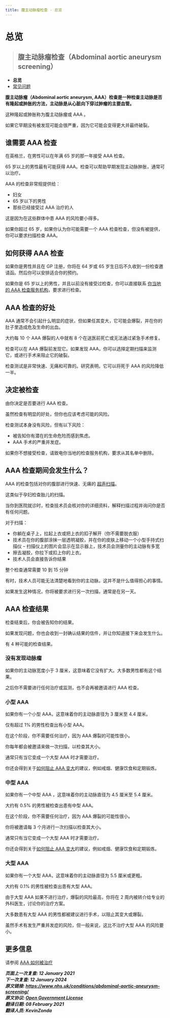 ```yaml
---
title: 腹主动脉瘤检查 - 总览
---
```


<!-- AAA screening/Abdominal aortic aneurysm screening -->

# **总览**

> ## 腹主动脉瘤检查（Abdominal aortic aneurysm screening）

- **总览**
- [常见问题](abdominal-aortic-aneurysm-screening-faqs.md)

**腹主动脉瘤（Abdominal aortic aneurysm, AAA）检查是一种检查主动脉是否有隆起或肿胀的方法，主动脉是从心脏向下穿过肿瘤的主要血管。**

这种隆起或肿胀称为腹主动脉瘤或 AAA 。

如果它早期没有被发现可能会很严重，因为它可能会变得更大并最终破裂。

<!-- FIXME: 潜在的区域性内容 -->

## 谁需要 AAA 检查

在英格兰，在男性可以在年满 65 岁的那一年接受 AAA 检查。

65 岁以上的男性最有可能获得 AAA。检查可以帮助早期发现主动脉肿胀，通常可以治疗。

AAA 的检查非常规提供给：

- 妇女
- 65 岁以下的男性
- 那些已经接受过 AAA 治疗的人

这是因为在这些群体中患 AAA 的风险要小得多。

如果你超过 65 岁，如果你认为你可能需要一个 AAA 检查检查，但没有被提供，你可以要求扫描检查 AAA。

<!-- FIXME: 潜在的区域性内容 -->

## 如何获得 AAA 检查

如果你是男性并且在 GP 注册，你将在 64 岁或 65 岁生日后不久收到一份检查邀请函。然后你可以安排适合你的预约。

如果你是 65 岁以上的男性，并且以前没有接受过检查，你可以直接联系 [你当地的 AAA 检查服务机构](https://www.nhs.uk/Service-Search/Abdominal-aortic-aneurysm-screening/LocationSearch/1910)，要求进行检查。

## AAA 检查的好处

AAA 通常不会引起什么明显的症状，但如果任其变大，它可能会爆裂，并在你的肚子里造成危及生命的出血。

大约每 10 个 AAA 爆裂的人中就有 8 个在送医前死亡或无法通过紧急手术修复。

检查可以在 AAA 爆裂前发现它。如果发现 AAA，你可以选择定期扫描来监测它，或进行手术来阻止它的破裂。

检查测试是非常快速、无痛和可靠的。研究表明，它可以将死于 AAA 的风险降低一半。

<!-- FIXME: 潜在的区域性内容 -->

## 决定被检查

由你决定是否要进行 AAA 检查。

虽然检查有明显的好处，但你也应该考虑可能的风险。

检查测试本身没有风险，但有以下风险：

- 被告知你有潜在的生命危险而感到焦虑。
- AAA 手术的严重并发症。

如果你不想接受检查，请致电你当地的检查服务机构，要求从其名单中删除。

## AAA 检查期间会发生什么？

AAA 的检查包括对你的腹部进行快速、无痛的 [超声扫描](https://www.nhs.uk/conditions/ultrasound-scan/)。

这类似于孕妇检查胎儿的扫描。

当你到医院就诊时，检查技术员会核对你的详细资料，解释扫描过程并询问你是否有任何问题。

对于扫描：

- 你躺在桌子上，拉起上衣或把上衣的扣子解开（你不需要脱衣服）
- 技术员在你的腹部涂抹一层透明凝胶，并在你的皮肤上移动一个小型手持式扫描仪 – 扫描仪上的图片会显示在显示器上，技术员会测量你的主动脉有多宽
- 擦去凝胶，你拉下或扣上你的上衣。
- 技术人员会直接告诉你结果

整个检查通常需要 10 到 15 分钟

有时，技术人员可能无法清楚地看到你的主动脉。这并不是什么值得担心的事情。

如果发生这种情况，你将被要求进行另一次扫描，通常是在另一天。

<!-- FIXME: 潜在的区域性内容 -->

## AAA 检查结果

检查结束后，你会被告知你的结果。

如果发现问题，你也会收到一封确认结果的信件，并让你知道接下来会发生什么。

有 4 种可能的检查结果。

### 没有发现动脉瘤

如果你的主动脉宽度小于 3 厘米，这意味着它没有扩大。大多数男性都有这个结果。

之后你不需要进行任何治疗或监测，也不会再被邀请进行 AAA 检查。

### 小型 AAA

如果你有一个小型 AAA，这意味着你的主动脉直径为 3 厘米至 4.4 厘米。

仅有超过 1% 的男性检查出有小型 AAA。

在这个阶段，你不需要任何治疗，因为 AAA 爆裂的可能性很小。

你每年都会被邀请来做一次扫描，以检查其大小。

通常只有当它变成一个大型 AAA 时才需要治疗。

<!-- FIXME: LINK -->

你还会得到关于[如何阻止 AAA 变大](abdominal-aortic-aneurysm.md#降低你的腹主动脉瘤（AAA）风险)的建议，例如戒烟、健康饮食和定期锻炼。

### 中型 AAA

如果你有一个中型 AAA ，这意味着你的主动脉直径为 4.5 厘米至 5.4 厘米。

大约有 0.5% 的男性被检查出患有中型 AAA。

在这个阶段，你不需要任何治疗，因为 AAA 爆裂的可能性很小。

你将被邀请每 3 个月进行一次扫描以检查其大小。

通常只有当它变成一个大型 AAA 时才需要治疗。

你还会得到关于[如何阻止 AAA 变大](abdominal-aortic-aneurysm.md#降低你的腹主动脉瘤（AAA）风险)的建议，例如戒烟、健康饮食和定期锻炼。

### 大型 AAA

如果你有一个大型 AAA，这意味着你的主动脉直径为 5.5 厘米或更粗。

大约有 0.1% 的男性被检查出患有大型 AAA。

由于大型 AAA 如果不进行治疗，爆裂的风险最高，你将在 2 周内被转介给专业的外科医生，讨论你的治疗方案。

大多数患有大型 AAA 的男性都被建议进行手术，以阻止其变大或爆裂。

虽然手术有发生严重并发症的风险，但一般来说，这比不治疗大型 AAA 的风险要小。

## 更多信息

请参阅 [AAA 如何被治疗](https://www.nhs.uk/conditions/abdominal-aortic-aneurysm/)

**_页面上一次复查: 12 January 2021  
下一次复查: 12 January 2024  
原文链接: <https://www.nhs.uk/conditions/abdominal-aortic-aneurysm-screening/>  
原文协议: [Open Government License](http://www.nationalarchives.gov.uk/doc/open-government-licence/version/3/)  
翻译日期: 08 February 2021  
翻译人员: KevinZonda_**
